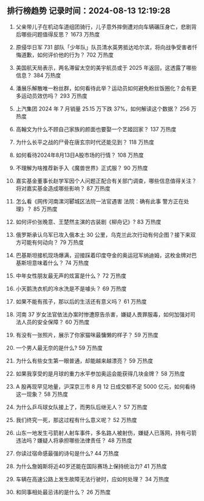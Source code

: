
## 排行榜趋势 记录时间：2024-08-13 12:19:28
  
  1. 父亲带儿子在机动车道组团骑行，儿子意外摔倒遭对向车辆碾压身亡，悲剧背后哪些问题值得反思？ 1673 万热度
    
  2. 原侵华日军 731 部队「少年队」队员清水英男抵达哈尔滨，将向战争受害者忏悔道歉，如何评价他的行为？ 702 万热度
    
  3. 美国航天局表示，两名滞留太空的美宇航员或于 2025 年返回，这透露了哪些信息？ 384 万热度
    
  4. 潘展乐解散唯一粉丝群，如何看待此举？运动员如何避免粉丝饭圈化？会有更多运动员效仿吗？ 293 万热度
    
  5. 上汽集团 2024 年 7 月销量 25.15 万下跌 37%，如何解读这个数据？ 256 万热度
    
  6. 高翰文为什么不顾自己家族的颜面也要娶一个艺姬回家？ 137 万热度
    
  7. 为什么长平之战的尸骨在唐玄宗时代还能见到？ 118 万热度
    
  8. 如何看待2024年8月13日A股市场的行情？ 108 万热度
    
  9. 不理解为啥推荐新手入《魔兽世界》正式服？ 90 万热度
    
  10. 嘉实基金董事长赵学军因个人问题正配合有关部门调查，哪些信息值得关注？将对嘉实基金造成哪些影响？ 87 万热度
    
  11. 怎么看《网传河南漯河郾城区法院一法官遇害 法院：确有此事 警方正在处理》？ 85 万热度
    
  12. 如何评价张晚意、王楚然主演的古装剧《柳舟记》? 83 万热度
    
  13. 俄罗斯承认乌军已攻入俄本土 30 公里，乌克兰此次行动有何企图？接下来双方可能有何动向？ 79 万热度
    
  14. 巴基斯坦接机现场爆满，迎接踩着印度夺金的奥运冠军纳迪姆，这枚金牌对巴基斯坦意味着什么？ 74 万热度
    
  15. 中年女性朋友最无声的炫富是什么？ 72 万热度
    
  16. 小天鹅洗衣机的冷水洗是不是噱头？ 69 万热度
    
  17. 如果不能有孩子，那以后的生活还有意义吗？ 61 万热度
    
  18. 河南 37 岁女法官依法办案时惨遭原告杀害，嫌疑人畏罪服毒，如何加强对司法人员的安全保障？ 60 万热度
    
  19. 有没有一张照片，展示了你家猫咪最慵懒的样子？ 59 万热度
    
  20. 一个男人最无奈的是什么? 59 万热度
    
  21. 为什么有些女生第一眼普通，却能越来越漂亮？ 59 万热度
    
  22. 如果我享受的是月球的重力水平参加奥运会能获得几块金牌？ 58 万热度
    
  23. A 股再现罕见地量，沪深京三市 8 月 12 日成交额不足 5000 亿元，如何看待这一现象？ 58 万热度
    
  24. 为什么乒乓球女队接上了，而男队后继无人？ 57 万热度
    
  25. 我们终究一死，那这过程有什么意义呢？ 52 万热度
    
  26. 山东一地发生弓箭射人射车事件，多名路人被射伤，嫌疑人已落网，持有弓箭违法吗？嫌疑人将承担哪些法律责任？ 48 万热度
    
  27. 你读过宿命感最强的诗句是什么? 44 万热度
    
  28. 为什么詹姆斯将近40岁还能在国际赛场上保持统治力? 41 万热度
    
  29. 车辆在高速公路上发生故障无法行驶时，应如何处理？ 34 万热度
    
  30. 和同事相处最忌讳的是什么？ 26 万热度
    